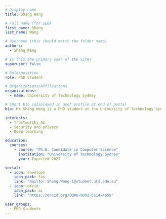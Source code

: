 ```yaml
---
# Display name
title: Shang Wang

# Full name (for SEO)
first_name: Shang
last_name: Wang

# Username (this should match the folder name)
authors:
  - Shang_Wang

# Is this the primary user of the site?
superuser: false

# Role/position
role: PhD student 

# Organizations/Affiliations
organizations:
  - name: University of Technology Sydney

# Short bio (displayed in user profile at end of posts)
bio: Mr Shang Wang is a PHD student at the University of Technology Sydney, specializing in trustworthy AI, security and privacy, deep learning.

interests:
  - Trustworthy AI
  - Security and privacy
  - Deep learning

education:
  courses:
    - course: "Ph.D. Candidate in Computer Science"
      institution: "University of Technology Sydney"
      year: Expected 2027

social:
  - icon: envelope
    icon_pack: fas
    link: "mailto: Shang.Wang-1@student.uts.edu.au"
  - icon: orcid
    icon_pack: ai
    link: "https://orcid.org/0000-0002-5114-4659"

user_groups:
  - PhD Students
---
```

